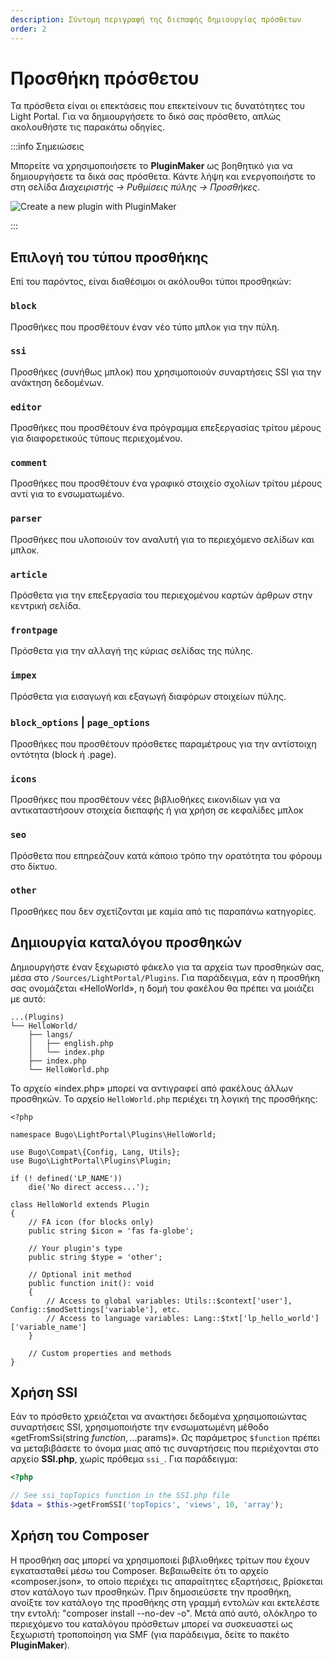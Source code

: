 ```yaml
---
description: Σύντομη περιγραφή της διεπαφής δημιουργίας πρόσθετων
order: 2
---
```


# Προσθήκη πρόσθετου

Τα πρόσθετα είναι οι επεκτάσεις που επεκτείνουν τις δυνατότητες του Light Portal. Για να δημιουργήσετε το δικό σας πρόσθετο, απλώς ακολουθήστε τις παρακάτω οδηγίες.

:::info Σημειώσεις

Μπορείτε να χρησιμοποιήσετε το **PluginMaker** ως βοηθητικό για να δημιουργήσετε τα δικά σας πρόσθετα. Κάντε λήψη και ενεργοποιήστε το στη σελίδα _Διαχειριστής -> Ρυθμίσεις πύλης -> Προσθήκες_.

![Create a new plugin with PluginMaker](create_plugin.png)

:::

## Επιλογή του τύπου προσθήκης

Επί του παρόντος, είναι διαθέσιμοι οι ακόλουθοι τύποι προσθηκών:

### `block`

Προσθήκες που προσθέτουν έναν νέο τύπο μπλοκ για την πύλη.

### `ssi`

Προσθήκες (συνήθως μπλοκ) που χρησιμοποιούν συναρτήσεις SSI για την ανάκτηση δεδομένων.

### `editor`

Προσθήκες που προσθέτουν ένα πρόγραμμα επεξεργασίας τρίτου μέρους για διαφορετικούς τύπους περιεχομένου.

### `comment`

Προσθήκες που προσθέτουν ένα γραφικό στοιχείο σχολίων τρίτου μέρους αντί για το ενσωματωμένο.

### `parser`

Προσθήκες που υλοποιούν τον αναλυτή για το περιεχόμενο σελίδων και μπλοκ.

### `article`

Πρόσθετα για την επεξεργασία του περιεχομένου καρτών άρθρων στην κεντρική σελίδα.

### `frontpage`

Πρόσθετα για την αλλαγή της κύριας σελίδας της πύλης.

### `impex`

Πρόσθετα για εισαγωγή και εξαγωγή διαφόρων στοιχείων πύλης.

### `block_options` | `page_options`

Προσθήκες που προσθέτουν πρόσθετες παραμέτρους για την αντίστοιχη οντότητα (block ή .page).

### `icons`

Προσθήκες που προσθέτουν νέες βιβλιοθήκες εικονιδίων για να αντικαταστήσουν στοιχεία διεπαφής ή για χρήση σε κεφαλίδες μπλοκ

### `seo`

Πρόσθετα που επηρεάζουν κατά κάποιο τρόπο την ορατότητα του φόρουμ στο δίκτυο.

### `other`

Προσθήκες που δεν σχετίζονται με καμία από τις παραπάνω κατηγορίες.

## Δημιουργία καταλόγου προσθηκών

Δημιουργήστε έναν ξεχωριστό φάκελο για τα αρχεία των προσθηκών σας, μέσα στο `/Sources/LightPortal/Plugins`. Για παράδειγμα, εάν η προσθήκη σας ονομάζεται «HelloWorld», η δομή του φακέλου θα πρέπει να μοιάζει με αυτό:

```
...(Plugins)
└── HelloWorld/
    ├── langs/
    │   ├── english.php
    │   └── index.php
    ├── index.php
    └── HelloWorld.php
```

Το αρχείο «index.php» μπορεί να αντιγραφεί από φακέλους άλλων προσθηκών. Το αρχείο `HelloWorld.php` περιέχει τη λογική της προσθήκης:

```php:line-numbers
<?php

namespace Bugo\LightPortal\Plugins\HelloWorld;

use Bugo\Compat\{Config, Lang, Utils};
use Bugo\LightPortal\Plugins\Plugin;

if (! defined('LP_NAME'))
	die('No direct access...');

class HelloWorld extends Plugin
{
    // FA icon (for blocks only)
    public string $icon = 'fas fa-globe';

    // Your plugin's type
    public string $type = 'other';

    // Optional init method
    public function init(): void
    {
        // Access to global variables: Utils::$context['user'], Config::$modSettings['variable'], etc.
        // Access to language variables: Lang::$txt['lp_hello_world']['variable_name']
    }

    // Custom properties and methods
}

```

## Χρήση SSI

Εάν το πρόσθετο χρειάζεται να ανακτήσει δεδομένα χρησιμοποιώντας συναρτήσεις SSI, χρησιμοποιήστε την ενσωματωμένη μέθοδο «getFromSsi(string $function, ...$params)». Ως παράμετρος `$function` πρέπει να μεταβιβάσετε το όνομα μιας από τις συναρτήσεις που περιέχονται στο αρχείο **SSI.php**, χωρίς πρόθεμα `ssi_`. Για παράδειγμα:

```php
<?php

// See ssi_topTopics function in the SSI.php file
$data = $this->getFromSSI('topTopics', 'views', 10, 'array');
```

## Χρήση του Composer

Η προσθήκη σας μπορεί να χρησιμοποιεί βιβλιοθήκες τρίτων που έχουν εγκατασταθεί μέσω του Composer. Βεβαιωθείτε ότι το αρχείο «composer.json», το οποίο περιέχει τις απαραίτητες εξαρτήσεις, βρίσκεται στον κατάλογο των προσθηκών. Πριν δημοσιεύσετε την προσθήκη, ανοίξτε τον κατάλογο της προσθήκης στη γραμμή εντολών και εκτελέστε την εντολή: "composer install --no-dev -o". Μετά από αυτό, ολόκληρο το περιεχόμενο του καταλόγου πρόσθετων μπορεί να συσκευαστεί ως ξεχωριστή τροποποίηση για SMF (για παράδειγμα, δείτε το πακέτο **PluginMaker**).
